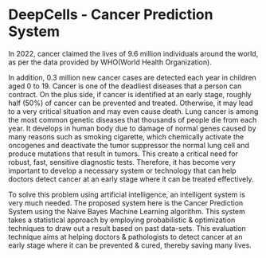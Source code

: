 # DeepCells - Cancer Prediction System

In 2022, cancer claimed the lives of 9.6 million individuals around the world, as per the data provided by WHO(World Health Organization). 

In addition, 0.3 million new cancer cases are detected each year in children aged 0 to 19. Cancer is one of the deadliest diseases that a person can contract. On the plus side, if cancer is identified at an early stage, roughly half (50%) of cancer can be prevented and treated. Otherwise, it may lead to a very critical situation and may even cause death. Lung cancer is among the most common genetic diseases that thousands of people die from each year. It develops in human body due to damage of normal genes caused by many reasons such as smoking cigarette, which chemically activate the oncogenes and deactivate the tumor suppressor the normal lung cell and produce mutations that result in tumors. This create a critical need for robust, fast, sensitive diagnostic tests. Therefore, it has become very important to develop a necessary system or technology that can help doctors detect cancer at an early stage where it can be treated effectively.  

To solve this problem using artificial intelligence, an intelligent system is very much needed. The proposed system here is the Cancer Prediction System using the Naive Bayes Machine Learning algorithm. This system takes a statistical approach by employing probabilistic & optimization techniques to draw out a result based on past data-sets. This evaluation technique aims at helping doctors & pathologists to detect cancer at an early stage where it can be prevented & cured, thereby saving many lives.
